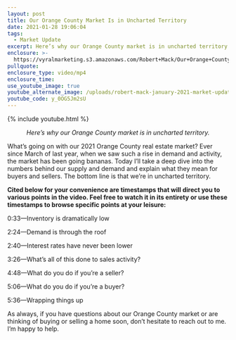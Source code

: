 ```yaml
---
layout: post
title: Our Orange County Market Is in Uncharted Territory
date: 2021-01-28 19:06:04
tags:
  - Market Update
excerpt: Here’s why our Orange County market is in uncharted territory.
enclosure: >-
  https://vyralmarketing.s3.amazonaws.com/Robert+Mack/Our+Orange+County+Market+Is+in+Uncharted+Territory.mp4
pullquote:
enclosure_type: video/mp4
enclosure_time:
use_youtube_image: true
youtube_alternate_image: /uploads/robert-mack-january-2021-market-update-yt.jpg
youtube_code: y_0OG5Jm2sU
---
```


{% include youtube.html %}

<p style="text-align: center;"><em>Here’s why our Orange County market is in uncharted territory.</em></p>

What’s going on with our 2021 Orange County real estate market? Ever since March of last year, when we saw such a rise in demand and activity, the market has been going bananas. Today I’ll take a deep dive into the numbers behind our supply and demand and explain what they mean for buyers and sellers. The bottom line is that we’re in uncharted territory.&nbsp;

**Cited below for your convenience are timestamps that will direct you to various points in the video. Feel free to watch it in its entirety or use these timestamps to browse specific points at your leisure:&nbsp;**

0:33—Inventory is dramatically low&nbsp;

2:24—Demand is through the roof&nbsp;

2:40—Interest rates have never been lower

3:26—What’s all of this done to sales activity?

4:48—What do you do if you’re a seller?

5:06—What do you do if you’re a buyer?

5:36—Wrapping things up&nbsp;

As always, if you have questions about our Orange County market or are thinking of buying or selling a home soon, don’t hesitate to reach out to me. I’m happy to help.
